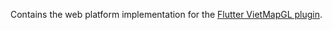 Contains the web platform implementation for the [Flutter VietMapGL plugin](https://github.com/maplibre/flutter-maplibre-gl).